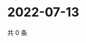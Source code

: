 # 2022-07-13

共 0 条

<!-- BEGIN WEIBO -->
<!-- 最后更新时间 Wed Jul 13 2022 01:19:30 GMT+0800 (China Standard Time) -->

<!-- END WEIBO -->
